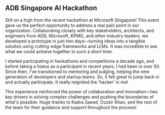 ## ADB Singapore AI Hackathon

Still on a high from the recent hackathon at Microsoft Singapore! This event gave us the perfect opportunity to address a real pain point in our organization. Collaborating closely with key stakeholders, architects, and engineers from ADB, Microsoft, KPMG, and other industry leaders, we developed a prototype in just two days—turning ideas into a tangible solution using cutting-edge frameworks and LLMs. It was incredible to see what we could achieve together in such a short time. 

I started participating in hackathons and competitions a decade ago, and before taking a hiatus as a participant in recent years, I had been in over 50. Since then, I’ve transitioned to mentoring and judging, helping the new generation of developers and startup teams. So, it felt great to jump back in and actually participate. It really reignited the ‘hacker’ in me! 

This experience reinforced the power of collaboration and innovation—two key drivers in solving complex challenges and pushing the boundaries of what's possible. Huge thanks to Kadra Saeed, Ozzeir Khan, and the rest of the team for their guidance and support throughout the process!
